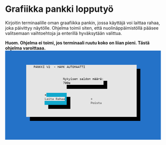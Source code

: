 # Grafiikka pankki lopputyö

Kirjoitin terminaalille oman graafiikka pankin, jossa käyttäjä voi laittaa rahaa, joka päivittyy näytölle. Ohjelma toimii siten, että nuolinäppäimistöllä pääsee valitsemaan vaihtoehtoja ja enterillä hyväksytään valittua. 

<b>Huom. Ohjelma ei toimi, jos terminaali ruutu koko on liian pieni. Tästä ohjelma varoittaaa.</b>  
<img src="/assets/Kuva-1.png" alt="näyttö 1" title="Kuva 1">

